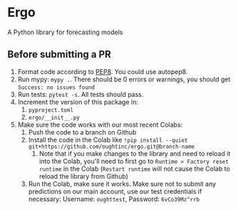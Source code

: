 # Ergo

A Python library for forecasting models

## Before submitting a PR

1. Format code according to [PEP8](https://www.python.org/dev/peps/pep-0008/). You could use autopep8.
2. Run mypy: `mypy .`. There should be 0 errors or warnings, you should get `Success: no issues found`
3. Run tests: `pytest -s`. All tests should pass.
3. Increment the version of this package in:
    1. `pyproject.toml`
    2. `ergo/__init__.py`
4. Make sure the code works with our most recent Colabs:
    1. Push the code to a branch on Github
    2. Install the code in the Colab like `!pip install --quiet git+https://github.com/oughtinc/ergo.git@branch-name`
        1. Note that if you make changes to the library and need to reload it into the Colab, you'll need to first go to `Runtime > Factory reset runtime` in the Colab (`Restart runtime` will not cause the Colab to reload the library from Github)
    3. Run the Colab, make sure it works. Make sure not to submit any predictions on our main account, use our test credentials if necessary: Username: `oughttest`, Password: `6vCo39Mz^rrb`
